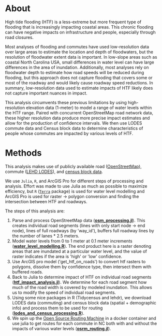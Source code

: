 # About

High tide flooding (HTF) is a less-extreme but more frequent type of flooding that is increasingly impacting coastal areas. This chronic flooding can have negative impacts on infrastructure and people, especially through road closures. 

Most analyses of flooding and commutes have used low-resolution data over large areas to estimate the location and depth of floodwaters, but the resolution of floodwater extent data is important. In low-slope areas such as coastal North Carolina USA, small differences in water level can have large differences in the area of inundation. Additionally, most analyses rely on floodwater depth to estimate how road speeds will be reduced during flooding, but this approach does not capture flooding that covers some or most of the roadway and would likely cause roadway speed reductions. In summary, low-resolution data used to estimate impacts of HTF likely does not capture important nuances in impact.

This analysis circumvents these previous limitations by using high-resolution elevation data (1-meter) to model a range of water levels within the HTF range. Paired with concurrent OpenStreetMap road network data, these higher resolution data produce more precise impact estimates and allow for the production of confidence intervals. We then use LODES commute data and Census block data to determine characteristics of people whose commutes are impacted by various levels of HTF.

# Methods

This analysis makes use of publicly available road ([OpenStreetMap](https://www.openstreetmap.org/#map=4/38.01/-95.84)), commute ([LEHD LODES](https://lehd.ces.census.gov/data/)), and [census block data](https://walker-data.com/tidycensus/).

We use `Julia`, `R`, and ArcGIS Pro for different steps of processing and analysis. Effort was made to use Julia as much as possible to maximize efficiency, but `R` ([`Terra`](https://rspatial.org/terra/pkg/index.html) package) is used for water level modelling and ArcGIS Pro is used for raster -> polygon conversion and finding the intersection between HTF and roadways.

The steps of this analysis are:

1. Parse and process OpenStreetMap data ([**osm_processing.jl**](https://github.com/acgold/htf-nc-commuting/blob/main/osm_processing.jl)). This creates individual road segments (lines with only start node -> end node), lines of full roadways (by 'way_id'), buffers full roadway lines by the number of lanes * 2.5 meters.
2. Model water levels from 0 to 1 meter at 0.1 meter increments ([**water_level_modelling.R**](https://github.com/acgold/htf-nc-commuting/blob/main/water_level_modelling.R)). The end product here is a raster denoting areas that are inundated at a particular water level, and the value of raster indicates if the area is 'high' or 'low' confidence.
3. Use ArcGIS pro model ('get_htf_on_roads') to convert htf rasters to polygons, dissolve them by confidence type, then intersect them with buffered roads.
4. Back to Julia to determine impact of HTF on individual road segments ([**htf_impact_analysis.jl**](https://github.com/acgold/htf-nc-commuting/blob/main/htf_impact_analysis.jl)). We determine for each road segment how much of the road width is covered by modeled inundation. This allows us to modify the speed of individual road segments.
5. Using some nice packages in R (Tidycensus and lehdr), we download LODES data (commuting) and census block data (spatial + demographic info) and process them to be used for routing (**[lodes_and_census_processing.R](https://github.com/acgold/htf-nc-commuting/blob/main/lodes_and_census_processing.R)**).
5. We spin up the [Open Source Routing Machine](http://project-osrm.org) in a docker container and use julia to get routes for each commute in NC both with and without the impacts of various water levels ([**osrm_routing.jl**](https://github.com/acgold/htf-nc-commuting/blob/main/osrm_routing.jl)).
